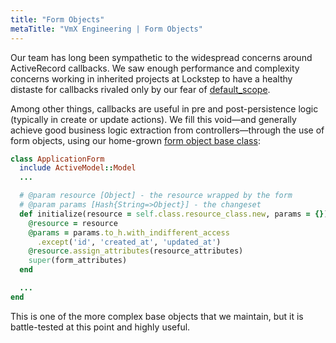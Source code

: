```yaml
---
title: "Form Objects"
metaTitle: "VmX Engineering | Form Objects"
---
```


Our team has long been sympathetic to the widespread concerns around
ActiveRecord callbacks. We saw enough performance and complexity concerns
working in inherited projects at Lockstep to have a healthy distaste for
callbacks rivaled only by our fear of
[default_scope](https://andycroll.com/ruby/dont-use-default-scope/).

Among other things, callbacks are useful in pre and post-persistence logic
(typically in create or update actions). We fill this void—and generally
achieve good business logic extraction from controllers—through the use of
form objects, using our home-grown
[form object base class](https://github.com/lockstep/rails_new/blob/master/app/forms/application_form.rb):

```ruby
class ApplicationForm
  include ActiveModel::Model
  ...

  # @param resource [Object] - the resource wrapped by the form
  # @param params [Hash{String=>Object}] - the changeset
  def initialize(resource = self.class.resource_class.new, params = {})
    @resource = resource
    @params = params.to_h.with_indifferent_access
      .except('id', 'created_at', 'updated_at')
    @resource.assign_attributes(resource_attributes)
    super(form_attributes)
  end

  ...
end
```

This is one of the more complex base objects that we maintain, but it is
battle-tested at this point and highly useful.

